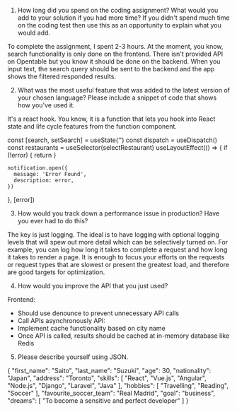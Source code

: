 1. How long did you spend on the coding assignment? What would you add to your solution if you had more time? If you didn't spend much time on the coding test then use this as an opportunity to explain what you would add.

To complete the assignment, I spent 2-3 hours. At the moment, you know, search functionality is only done on the frontend. There isn't provided API on Opentable but you know it should be done on the backend. When you input text, the search query should be sent to the backend and the app shows the filtered responded results.

2. What was the most useful feature that was added to the latest version of your chosen language? Please include a snippet of code that shows how you've used it.

It's a react hook. You know, it is a function that lets you hook into React state and life cycle features from the function component.

const [search, setSearch] = useState('')
const dispatch = useDispatch()
const restaurants = useSelector(selectRestaurant)
useLayoutEffect(() => {
    if (!error) {
      return
    }

    notification.open({
      message: 'Error Found',
      description: error,
    })
  }, [error])

3. How would you track down a performance issue in production? Have you ever had to do this?

The key is just logging. The ideal is to have logging with optional logging levels that will spew out more detail which can be selectively turned on.
For example, you can log how long it takes to complete a request and how long it takes to render a page. It is enough to focus your efforts on the requests or request types that are slowest or present the greatest load, and therefore are good targets for optimization.

4. How would you improve the API that you just used?

Frontend: 
 - Should use denounce to prevent unnecessary API calls
 - Call APIs asynchronously 
API: 
 - Implement cache functionality based on city name
 - Once API is called, results should be cached at in-memory database like Redis

5. Please describe yourself using JSON.

{
  "first_name": "Saito",
  "last_name": "Suzuki",
  "age": 30,
  "nationality": "Japan",
  "address": "Toronto",
  "skills": [
    "React",
    "Vue.js",
    "Angular",
    "Node.js",
    "Django",
    "Laravel",
    "Java"
  ],
  "hobbies": [
    "Travelling",
    "Reading",
    "Soccer"
  ],
  "favourite_soccer_team": "Real Madrid",
  "goal": "business",
  "dreams": [
    "To become a sensitive and perfect developer"
  ]
}